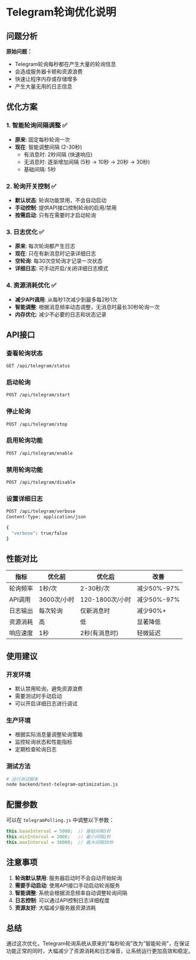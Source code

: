 # Telegram轮询优化说明

## 问题分析

**原始问题：**
- Telegram轮询每秒都在产生大量的轮询信息
- 会造成服务器卡顿和资源浪费
- 快速让程序内存或存储增多
- 产生大量无用的日志信息

## 优化方案

### 1. 智能轮询间隔调整 ✅
- **原来**: 固定每秒轮询一次
- **现在**: 智能调整间隔 (2-30秒)
  - 有消息时: 2秒间隔 (快速响应)
  - 无消息时: 逐渐增加间隔 (5秒 → 10秒 → 20秒 → 30秒)
  - 基础间隔: 5秒

### 2. 轮询开关控制 ✅
- **默认状态**: 轮询功能禁用，不会自动启动
- **手动控制**: 提供API接口控制轮询的启用/禁用
- **按需启动**: 只有在需要时才启动轮询

### 3. 日志优化 ✅
- **原来**: 每次轮询都产生日志
- **现在**: 只在有新消息时记录详细日志
- **空轮询**: 每30次空轮询才记录一次状态
- **详细日志**: 可手动开启/关闭详细日志模式

### 4. 资源消耗优化 ✅
- **减少API调用**: 从每秒1次减少到最多每2秒1次
- **智能调整**: 根据消息频率动态调整，无消息时最长30秒轮询一次
- **内存优化**: 减少不必要的日志和状态记录

## API接口

### 查看轮询状态
```bash
GET /api/telegram/status
```

### 启动轮询
```bash
POST /api/telegram/start
```

### 停止轮询
```bash
POST /api/telegram/stop
```

### 启用轮询功能
```bash
POST /api/telegram/enable
```

### 禁用轮询功能
```bash
POST /api/telegram/disable
```

### 设置详细日志
```bash
POST /api/telegram/verbose
Content-Type: application/json

{
  "verbose": true/false
}
```

## 性能对比

| 指标 | 优化前 | 优化后 | 改善 |
|------|--------|--------|------|
| 轮询频率 | 1秒/次 | 2-30秒/次 | 减少50%-97% |
| API调用 | 3600次/小时 | 120-1800次/小时 | 减少50%-97% |
| 日志输出 | 每次轮询 | 仅新消息时 | 减少90%+ |
| 资源消耗 | 高 | 低 | 显著降低 |
| 响应速度 | 1秒 | 2秒(有消息时) | 轻微延迟 |

## 使用建议

### 开发环境
- 默认禁用轮询，避免资源浪费
- 需要测试时手动启动
- 可以开启详细日志进行调试

### 生产环境
- 根据实际消息量调整轮询策略
- 监控轮询状态和性能指标
- 定期检查轮询日志

### 测试方法
```bash
# 运行测试脚本
node backend/test-telegram-optimization.js
```

## 配置参数

可以在 `telegramPolling.js` 中调整以下参数：

```javascript
this.baseInterval = 5000;  // 基础间隔5秒
this.minInterval = 2000;   // 最小间隔2秒
this.maxInterval = 30000;  // 最大间隔30秒
```

## 注意事项

1. **轮询默认禁用**: 服务器启动时不会自动开始轮询
2. **需要手动启动**: 使用API接口手动启动轮询服务
3. **智能调整**: 系统会根据消息频率自动调整轮询间隔
4. **日志控制**: 可以通过API控制日志详细程度
5. **资源友好**: 大幅减少服务器资源消耗

## 总结

通过这次优化，Telegram轮询系统从原来的"每秒轮询"改为"智能轮询"，在保证功能正常的同时，大幅减少了资源消耗和日志噪音，让系统运行更加高效和稳定。
